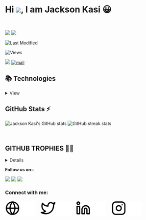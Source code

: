 
# Hi <img src="https://raw.githubusercontent.com/MartinHeinz/MartinHeinz/master/wave.gif" width="30px" margin-left="200px">, I am **Jackson Kasi 😀**
<br/>

<img src="https://media.giphy.com/media/LmNwrBhejkK9EFP504/giphy.gif" width="165px" />    <img src="https://github-readme-stats.vercel.app/api/top-langs/?username=jacksonkasi0&layout=compact"  margin-left="-100px" />

![Last Modified](<https://img.shields.io/badge/Last%20Modified-2022/03/31%2000:15%20(IST)-%23121212?style=flat>)    
<p align="left"><img src="https://komarev.com/ghpvc/?username=jacksonkasi0" alt="Views" /><p/>


<a href="https://dev.to/jacksonkasi" target="_blank" ><img height="30" src="https://github.com/jacksonkasi0/img/blob/main/23492d49eefc1794c50377c2613baa00-removebg-preview%20(2).png?raw=true" /></a>
[![mail](https://img.shields.io/badge/MAIL-F9E000?style=for-the-badge&logo=GMAIL&logoColor=%23000000)](mailto:nammalvar888@gmail.com)


## 📚 Technologies

<details>
<summary>View</summary>
  
  
### Languages 📖

![javascript](https://img.shields.io/badge/javascript%20-%23323330.svg?&style=for-the-badge&logo=javascript&logoColor=%23F7DF1E)
![html5](https://img.shields.io/badge/html5%20-%23E34F26.svg?&style=for-the-badge&logo=html5&logoColor=white)
![css3](https://img.shields.io/badge/css3%20-%231572B6.svg?&style=for-the-badge&logo=css3&logoColor=white)
![Bootstrap](https://img.shields.io/badge/bootstrap-8412F1?style=for-the-badge&logo=bootstrap&logoColor=white)
  
### Frameworks, Libraries, etc... 🛠

![react](https://img.shields.io/badge/react%20-%2320232a.svg?&style=for-the-badge&logo=react&logoColor=%2361DAFB)
![nodejs](https://img.shields.io/badge/Node.js-43853D?style=for-the-badge&logo=node.js&logoColor=white)
![express](https://img.shields.io/badge/express-000?style=for-the-badge&logo=express&logoColor=white)
![jquery](https://img.shields.io/badge/jquery%20-%230769AD.svg?&style=for-the-badge&logo=jquery&logoColor=white)
  
### Databases 💾

![Firebase](https://img.shields.io/badge/firebase%20-%2320232a.svg?&style=for-the-badge&logo=firebase)
![MongoDB](https://img.shields.io/badge/MongoDB-%234ea94b.svg?&style=for-the-badge&logo=mongodb&logoColor=white)

### Version Control 🕹

![git](https://img.shields.io/badge/git%20-%23F05033.svg?&style=for-the-badge&logo=git&logoColor=white)
![github](https://img.shields.io/badge/github%20-%23121011.svg?&style=for-the-badge&logo=github&logoColor=white)

### Tools ⚙

 ![VS Code](https://img.shields.io/badge/vsc-005FED?style=for-the-badge&logo=visual%20studio%20code&logoColor=white)
 ![Postman](https://img.shields.io/badge/postman-FB8C01?style=for-the-badge&logo=postman&logoColor=white)
 
  
### OS 🖥

![windows](https://img.shields.io/badge/Windows-0078D6?style=for-the-badge&logo=windows&logoColor=white)
![linux](https://img.shields.io/badge/linux-E95420?style=for-the-badge&logo=linux&logoColor=white)
![macOS](https://img.shields.io/badge/macos-000000?style=for-the-badge&logo=apple&logoColor=white)

### Learning 🐱‍👤

<img align="left" alt="GraphQL" width="26px" src="https://cdn.jsdelivr.net/gh/devicons/devicon/icons/graphql/graphql-plain.svg" style="padding-right:10px;" />graphql
<br/>
 <hr/>
</details>

## GitHub Stats ⚡ 

![Jackson Kasi's GitHub stats](https://github-readme-stats.vercel.app/api?username=jacksonkasi0&&show_icons=true&count_private=true&include_all_commits=true) ![GitHub streak stats](https://github-readme-streak-stats.herokuapp.com/?user=jacksonkasi0)  

<br/>

## GITHUB TROPHIES 🐱‍💻

<details>
  
[![trophy](https://github-profile-trophy.vercel.app/?username=jacksonkasi0)](https://github.com/ryo-ma/github-profile-trophy)
 <br>

</details>


**Follow us on~**
<br/>


<a href="https://www.instagram.com/jacksonkasi555/" title="#Instagram Jacksonkasi555 " ><img src="https://github.com/jacksonkasi0/img/blob/main/_Pngtree_colorful_modern_social_media_icon_5103514-removebg-preview.png" width="50" /></a>
<a href="https://www.linkedin.com/in/jackson-kasi-6217541b8/" title="#Linkedin Jackson-kasi" ><img src="https://github.com/jacksonkasi0/img/blob/main/_Pngtree_colorful_modern_social_media_icon_5103514-removebg-preview%20(2).png"  width="50" /></a>
<a href="" title="#Instagram Jacksonkasi111" ><img src="https://github.com/jacksonkasi0/img/blob/main/_Pngtree_colorful_modern_social_media_icon_5103514-removebg-preview%20(3).png" width="50" /></a>


### Connect with me:

[![website](./img/globe-light.svg)](https://dev.to/jacksonkasi#gh-light-mode-only)
[![website](./img/globe-dark.svg)](https://dev.to/jacksonkasi#gh-dark-mode-only)
&nbsp;&nbsp;
[![website](./img/twitter-light.svg)](https://twitter.com/Jacksonkasi11#gh-light-mode-only)
[![website](./img/twitter-dark.svg)](https://twitter.com/Jacksonkasi11#gh-dark-mode-only)
&nbsp;&nbsp;
[![website](./img/linkedin-light.svg)](https://linkedin.com/in/jacksonkasi#gh-light-mode-only)
[![website](./img/linkedin-dark.svg)](https://linkedin.com/in/jacksonkasi#gh-dark-mode-only)
&nbsp;&nbsp;
[![website](./img/instagram-light.svg)](https://www.instagram.com/jacksonkasi555#gh-light-mode-only)
[![website](./img/instagram-dark.svg)](https://www.instagram.com/jacksonkasi555#gh-dark-mode-only)
